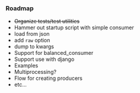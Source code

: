 ### Roadmap
- ~~Organize tests/test utilities~~
- Hammer out startup script with simple consumer
- load from json
- add `raw` option
- dump to kwargs
- Support for balanced_consumer
- Support use with django
- Examples
- Multiprocessing?
- Flow for creating producers
- etc...
